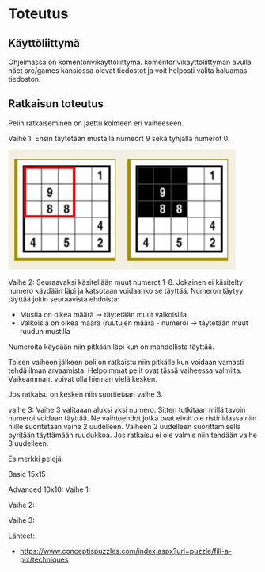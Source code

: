 # Toteutus

## Käyttöliittymä
Ohjelmassa on komentorivikäyttöliittymä.
komentorivikäyttöliittymän avulla näet src/games kansiossa olevat tiedostot ja voit helposti valita haluamasi tiedoston.

## Ratkaisun toteutus
Pelin ratkaiseminen on jaettu kolmeen eri vaiheeseen.

Vaihe 1:
Ensin täytetään mustalla numeort 9 sekä tyhjällä numerot 0.

![step1](dokumentaatio/img/fill-a-pix-step1.PNG)

Vaihe 2:
Seuraavaksi käsitellään muut numerot 1-8.
Jokainen ei käsitelty numero käydään läpi ja katsotaan voidaanko se täyttää.
Numeron täytyy täyttää jokin seuraavista ehdoista:
- Mustia on oikea määrä -> täytetään muut valkoisilla
- Valkoisia on oikea määrä (ruutujen määrä - numero) -> täytetään muut ruudun mustilla

Numeroita käydään niin pitkään läpi kun on mahdollista täyttää.


Toisen vaiheen jälkeen peli on ratkaistu niin pitkälle kun voidaan vamasti tehdä ilman arvaamista.
Helpoimmat pelit ovat tässä vaiheessa valmiita. Vaikeammant voivat olla hieman vielä kesken.

Jos ratkaisu on kesken niin suoritetaan vaihe 3.

vaihe 3:
Vaihe 3 valitaaan aluksi yksi numero. Sitten tutkitaan millä tavoin numeroi voidaan täyttää.
Ne vaihtoehdot jotka ovat eivät ole ristiriidassa niin niille suoritetaan vaihe 2 uudelleen.
Vaiheen 2 uudelleen suorittamisella pyritään täyttämään ruudukkoa. Jos ratkaisu ei ole valmis niin tehdään vaihe 3 uudelleen. 




Esimerkki pelejä:

Basic 15x15



Advanced 10x10:
Vaihe 1:


Vaihe 2:


Vaihe 3:



Lähteet:
- https://www.conceptispuzzles.com/index.aspx?uri=puzzle/fill-a-pix/techniques